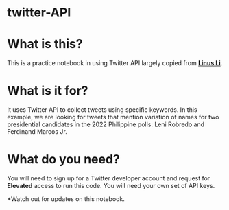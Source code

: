# twitter-API

# What is this?
This is a practice notebook in using Twitter API largely copied from [**Linus Li**](https://github.com/LinusLTLi/Ukraine_Taiwan.git). 

# What is it for?

It uses Twitter API to collect tweets using specific keywords. In this example, we are looking for tweets that mention variation of names for two
presidential candidates in the 2022 Philippine polls: Leni Robredo and Ferdinand Marcos Jr.

# What do you need?

You will need to sign up for a Twitter developer account and request for **Elevated** access to run this code. You will need your own set of API keys.

*Watch out for updates on this notebook.
